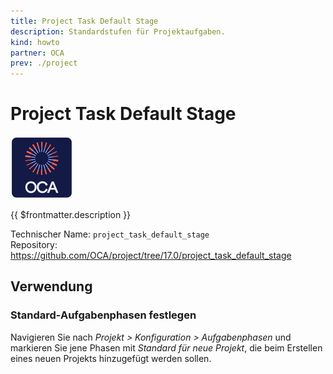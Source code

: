 ```yaml
---
title: Project Task Default Stage
description: Standardstufen für Projektaufgaben.
kind: howto
partner: OCA
prev: ./project
---
```

# Project Task Default Stage
![icon_oca_app](attachments/icon_oca_app.png)

{{ $frontmatter.description }}

Technischer Name: `project_task_default_stage`\
Repository: <https://github.com/OCA/project/tree/17.0/project_task_default_stage>

## Verwendung

### Standard-Aufgabenphasen festlegen

Navigieren Sie nach *Projekt > Konfiguration > Aufgabenphasen* und markieren Sie jene Phasen mit *Standard für neue Projekt*, die beim Erstellen eines neuen Projekts hinzugefügt werden sollen.
